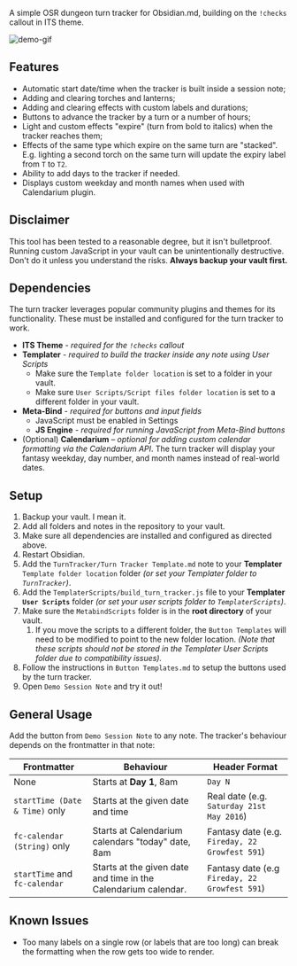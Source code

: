 A simple OSR dungeon turn tracker for Obsidian.md, building on the `!checks` callout in ITS theme. 

![demo-gif](https://media1.giphy.com/media/v1.Y2lkPTc5MGI3NjExd2NjMjdvd2s2MGdtaXNtb2Z5d2hsOWh1MXJiOHJvZ2gxbm5odWVobCZlcD12MV9pbnRlcm5hbF9naWZfYnlfaWQmY3Q9Zw/eCZDr7sTh5hf52FB6K/giphy.gif)

## Features

- Automatic start date/time when the tracker is built inside a session note;
- Adding and clearing torches and lanterns;
- Adding and clearing effects with custom labels and durations;
- Buttons to advance the tracker by a turn or a number of hours;
- Light and custom effects "expire" (turn from bold to italics) when the tracker reaches them;
- Effects of the same type which expire on the same turn are "stacked". E.g. lighting a second torch on the same turn will update the expiry label from `T` to `T2`.
- Ability to add days to the tracker if needed.
- Displays custom weekday and month names when used with Calendarium plugin.

## Disclaimer

This tool has been tested to a reasonable degree, but it isn't bulletproof. Running custom JavaScript in your vault can be unintentionally destructive. Don't do it unless you understand the risks. **Always backup your vault first.**

## Dependencies

The turn tracker leverages popular community plugins and themes for its functionality. These must be installed and configured for the turn tracker to work.

- **ITS Theme** - *required for the `!checks` callout*
- **Templater** - *required to build the tracker inside any note using User Scripts*
	- Make sure the `Template folder location` is set to a folder in your vault.
	- Make sure `User Scripts/Script files folder location` is set to a different folder in your vault.
- **Meta-Bind** - *required for buttons and input fields*
	- JavaScript must be enabled in Settings
	- **JS Engine** - *required for running JavaScript from Meta-Bind buttons*
- (Optional) **Calendarium** – *optional for adding custom calendar formatting via the Calendarium API*. The turn tracker will display your fantasy weekday, day number, and month names instead of real-world dates.

## Setup

1. Backup your vault. I mean it.
2. Add all folders and notes in the repository to your vault.
3. Make sure all dependencies are installed and configured as directed above. 
4. Restart Obsidian.
5. Add the `TurnTracker/Turn Tracker Template.md` note to your **Templater** `Template folder location` folder *(or set your Templater folder to `TurnTracker`)*.
6. Add the `TemplaterScripts/build_turn_tracker.js` file to your **Templater `User Scripts`** folder *(or set your user scripts folder to `TemplaterScripts`)*.
7. Make sure the `MetabindScripts` folder is in the **root directory** of your vault. 
	1. If you move the scripts to a different folder, the `Button Templates` will need to be modified to point to the new folder location. *(Note that these scripts should not be stored in the Templater User Scripts folder due to compatibility issues).*
8. Follow the instructions in `Button Templates.md` to setup the buttons used by the turn tracker.
9. Open `Demo Session Note` and try it out!

## General Usage

Add the button from `Demo Session Note` to any note. The tracker's behaviour depends on the frontmatter in that note:

| Frontmatter                    | Behaviour                                                      | Header Format                                  |
| ------------------------------ | -------------------------------------------------------------- | ---------------------------------------------- |
| None                           | Starts at **Day 1**, 8am                                       | `Day N`                                        |
| `startTime (Date & Time)` only | Starts at the given date and time                              | Real date (e.g. `Saturday 21st May 2016`)      |
| `fc-calendar (String)` only    | Starts at Calendarium calendars "today" date, 8am              | Fantasy date (e.g. `Fireday, 22 Growfest 591`) |
| `startTime` and `fc-calendar`  | Starts at the given date and time in the Calendarium calendar. | Fantasy date (e.g `Fireday, 22 Growfest 591`)  |
## Known Issues

- Too many labels on a single row (or labels that are too long) can break the formatting when the row gets too wide to render.